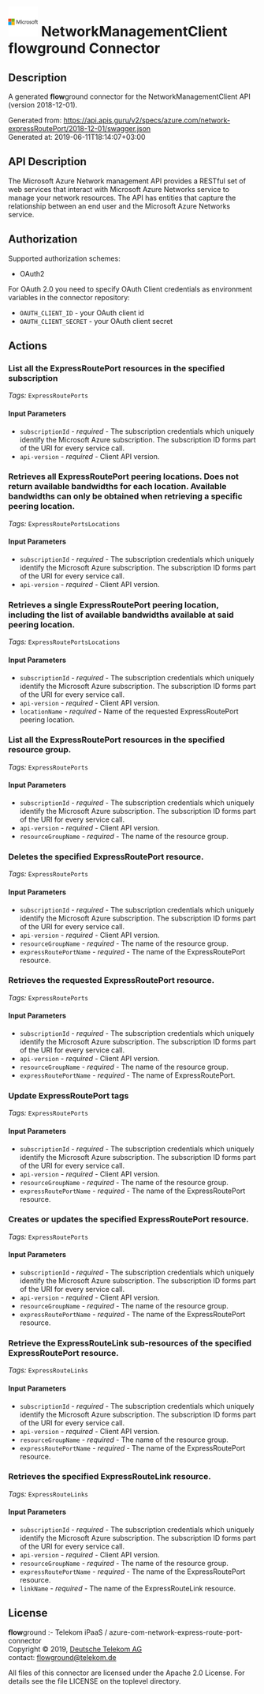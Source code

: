 # ![LOGO](logo.png) NetworkManagementClient **flow**ground Connector

## Description

A generated **flow**ground connector for the NetworkManagementClient API (version 2018-12-01).

Generated from: https://api.apis.guru/v2/specs/azure.com/network-expressRoutePort/2018-12-01/swagger.json<br/>
Generated at: 2019-06-11T18:14:07+03:00

## API Description

The Microsoft Azure Network management API provides a RESTful set of web services that interact with Microsoft Azure Networks service to manage your network resources. The API has entities that capture the relationship between an end user and the Microsoft Azure Networks service.

## Authorization

Supported authorization schemes:
- OAuth2

For OAuth 2.0 you need to specify OAuth Client credentials as environment variables in the connector repository:
* `OAUTH_CLIENT_ID` - your OAuth client id
* `OAUTH_CLIENT_SECRET` - your OAuth client secret

## Actions

### List all the ExpressRoutePort resources in the specified subscription

*Tags:* `ExpressRoutePorts`

#### Input Parameters
* `subscriptionId` - _required_ - The subscription credentials which uniquely identify the Microsoft Azure subscription. The subscription ID forms part of the URI for every service call.
* `api-version` - _required_ - Client API version.

### Retrieves all ExpressRoutePort peering locations. Does not return available bandwidths for each location. Available bandwidths can only be obtained when retrieving a specific peering location.

*Tags:* `ExpressRoutePortsLocations`

#### Input Parameters
* `subscriptionId` - _required_ - The subscription credentials which uniquely identify the Microsoft Azure subscription. The subscription ID forms part of the URI for every service call.
* `api-version` - _required_ - Client API version.

### Retrieves a single ExpressRoutePort peering location, including the list of available bandwidths available at said peering location.

*Tags:* `ExpressRoutePortsLocations`

#### Input Parameters
* `subscriptionId` - _required_ - The subscription credentials which uniquely identify the Microsoft Azure subscription. The subscription ID forms part of the URI for every service call.
* `api-version` - _required_ - Client API version.
* `locationName` - _required_ - Name of the requested ExpressRoutePort peering location.

### List all the ExpressRoutePort resources in the specified resource group.

*Tags:* `ExpressRoutePorts`

#### Input Parameters
* `subscriptionId` - _required_ - The subscription credentials which uniquely identify the Microsoft Azure subscription. The subscription ID forms part of the URI for every service call.
* `api-version` - _required_ - Client API version.
* `resourceGroupName` - _required_ - The name of the resource group.

### Deletes the specified ExpressRoutePort resource.

*Tags:* `ExpressRoutePorts`

#### Input Parameters
* `subscriptionId` - _required_ - The subscription credentials which uniquely identify the Microsoft Azure subscription. The subscription ID forms part of the URI for every service call.
* `api-version` - _required_ - Client API version.
* `resourceGroupName` - _required_ - The name of the resource group.
* `expressRoutePortName` - _required_ - The name of the ExpressRoutePort resource.

### Retrieves the requested ExpressRoutePort resource.

*Tags:* `ExpressRoutePorts`

#### Input Parameters
* `subscriptionId` - _required_ - The subscription credentials which uniquely identify the Microsoft Azure subscription. The subscription ID forms part of the URI for every service call.
* `api-version` - _required_ - Client API version.
* `resourceGroupName` - _required_ - The name of the resource group.
* `expressRoutePortName` - _required_ - The name of ExpressRoutePort.

### Update ExpressRoutePort tags

*Tags:* `ExpressRoutePorts`

#### Input Parameters
* `subscriptionId` - _required_ - The subscription credentials which uniquely identify the Microsoft Azure subscription. The subscription ID forms part of the URI for every service call.
* `api-version` - _required_ - Client API version.
* `resourceGroupName` - _required_ - The name of the resource group.
* `expressRoutePortName` - _required_ - The name of the ExpressRoutePort resource.

### Creates or updates the specified ExpressRoutePort resource.

*Tags:* `ExpressRoutePorts`

#### Input Parameters
* `subscriptionId` - _required_ - The subscription credentials which uniquely identify the Microsoft Azure subscription. The subscription ID forms part of the URI for every service call.
* `api-version` - _required_ - Client API version.
* `resourceGroupName` - _required_ - The name of the resource group.
* `expressRoutePortName` - _required_ - The name of the ExpressRoutePort resource.

### Retrieve the ExpressRouteLink sub-resources of the specified ExpressRoutePort resource.

*Tags:* `ExpressRouteLinks`

#### Input Parameters
* `subscriptionId` - _required_ - The subscription credentials which uniquely identify the Microsoft Azure subscription. The subscription ID forms part of the URI for every service call.
* `api-version` - _required_ - Client API version.
* `resourceGroupName` - _required_ - The name of the resource group.
* `expressRoutePortName` - _required_ - The name of the ExpressRoutePort resource.

### Retrieves the specified ExpressRouteLink resource.

*Tags:* `ExpressRouteLinks`

#### Input Parameters
* `subscriptionId` - _required_ - The subscription credentials which uniquely identify the Microsoft Azure subscription. The subscription ID forms part of the URI for every service call.
* `api-version` - _required_ - Client API version.
* `resourceGroupName` - _required_ - The name of the resource group.
* `expressRoutePortName` - _required_ - The name of the ExpressRoutePort resource.
* `linkName` - _required_ - The name of the ExpressRouteLink resource.

## License

**flow**ground :- Telekom iPaaS / azure-com-network-express-route-port-connector<br/>
Copyright © 2019, [Deutsche Telekom AG](https://www.telekom.de)<br/>
contact: flowground@telekom.de

All files of this connector are licensed under the Apache 2.0 License. For details
see the file LICENSE on the toplevel directory.
